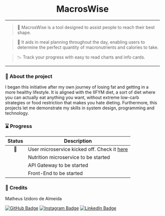 <h1 style="text-align: center;">MacrosWise</h1>

___

> :muscle: MacrosWise is a tool designed to assist people to reach their best shape. 

> :poultry_leg: It aids in meal planning throughout the day, enabling users to determine the perfect quantity of macronutrients and calories to take.

> :chart_with_downwards_trend: Track your progress with easy to read charts and info cards.
___

### :pencil: About the project

I began this initiative after my own journey of losing fat and getting in a more healthy lifestyle. It is aligned with the IIFYM diet, a sort of diet where you can actually eat anything you want, without extreme low-carb strategies or food restriction that makes you hate dieting. Furthermore, this projects let me demonstrate my skills in system design, programming and technology.

### :hourglass: Progress


| Status | Description |
| :------: | ----- |
| :rocket: | User microservice kicked off. Check it [here](https://github.com/izidoromth/macros-user-service/tree/develop) |
|  | Nutrition microservice to be started |
|  | API Gateway to be started |
|  | Front-End to be started |

### :scroll: Credits

Matheus Izidoro de Almeida


[![GitHub Badge](https://img.shields.io/badge/GitHub-100000?style=for-the-badge&logo=github&logoColor=white)](https://github.com/izidoromth)
[![Instagram Badge](https://img.shields.io/badge/Instagram-E4405F?style=for-the-badge&logo=instagram&logoColor=white)](https://instagram.com/izidoro.mth)
[![LinkedIn Badge](https://img.shields.io/badge/LinkedIn-0077B5?style=for-the-badge&logo=linkedin&logoColor=white)](https://www.linkedin.com/in/izidoromth)